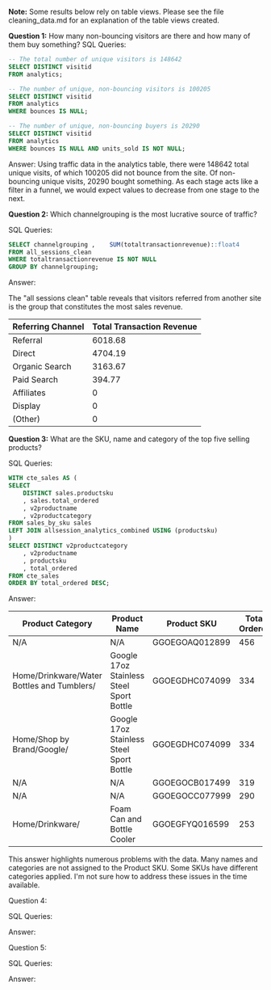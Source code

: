 **Note:** Some results below rely on table views. Please see the file cleaning_data.md for an explanation of the table views created.

**Question 1:** How many non-bouncing visitors are there and how many of them buy something?
SQL Queries:
``` sql
-- The total number of unique visitors is 148642
SELECT DISTINCT visitid
FROM analytics;

-- The number of unique, non-bouncing visitors is 100205
SELECT DISTINCT visitid
FROM analytics
WHERE bounces IS NULL;

-- The number of unique, non-bouncing buyers is 20290
SELECT DISTINCT visitid
FROM analytics
WHERE bounces IS NULL AND units_sold IS NOT NULL;
```
Answer: 
Using traffic data in the analytics table, there were 148642 total unique visits, of which 100205 did not bounce from the site. Of non-bouncing unique visits, 20290 bought something. As each stage acts like a filter in a funnel, we would expect values to decrease from one stage to the next. 


**Question 2:**  Which channelgrouping is the most lucrative source of traffic?

SQL Queries:
``` sql
SELECT channelgrouping , 	SUM(totaltransactionrevenue)::float4
FROM all_sessions_clean
WHERE totaltransactionrevenue IS NOT NULL
GROUP BY channelgrouping;
```
Answer:

The "all sessions clean" table reveals that visitors referred from another site is the group that constitutes the most sales revenue. 

|Referring Channel | Total Transaction Revenue|
|--|--|
|Referral|	6018.68|
|Direct|	4704.19|
|Organic Search|	3163.67 |
|Paid Search|	394.77|
|Affiliates|	0|
|Display|	0|
|(Other)|	0|

**Question 3:** What are the SKU, name and category of the top five selling products?

SQL Queries:
```sql
WITH cte_sales AS (
SELECT 
	DISTINCT sales.productsku
	, sales.total_ordered
	, v2productname
	, v2productcategory
FROM sales_by_sku sales
LEFT JOIN allsession_analytics_combined USING (productsku)
)
SELECT DISTINCT v2productcategory
	, v2productname
	, productsku
	, total_ordered
FROM cte_sales
ORDER BY total_ordered DESC;
```

Answer:
	
|Product Category| Product Name | Product SKU|Total Ordered
|--|--|--|--|
|N/A|N/A|GGOEGOAQ012899|	456
|Home/Drinkware/Water Bottles and Tumblers/|Google 17oz Stainless Steel Sport Bottle|GGOEGDHC074099|	334
|Home/Shop by Brand/Google/|Google 17oz Stainless Steel Sport Bottle|GGOEGDHC074099|	334
|N/A|N/A|GGOEGOCB017499|	319
|N/A|N/A|GGOEGOCC077999|	290
|Home/Drinkware/|Foam Can and Bottle Cooler|GGOEGFYQ016599|	253

This answer highlights numerous problems with the data. Many names and categories are not assigned to the Product SKU. Some SKUs have different categories applied. I'm not sure how to address these issues in the time available.


Question 4: 

SQL Queries:

Answer:



Question 5: 

SQL Queries:

Answer:
